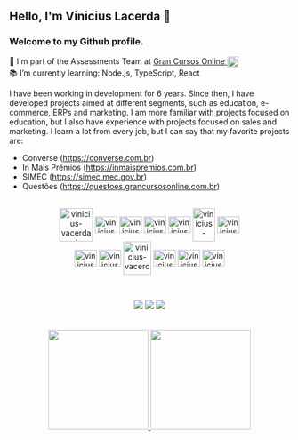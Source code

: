 ## Hello, I'm Vinicius Lacerda 👋
### Welcome to my Github profile.

🔭 I'm part of the Assessments Team at <a href="https://www.grancursosonline.com.br/" target="_blank"> Gran Cursos Online <img align="center" loading="lazy" alt="vinicius-vacerda-php" src="https://cloudfront.grancursosonline.com.br/assets/site/img/ico/g-apple-icon-57x57.png" width="20" height="20"/>   
</a>
📚 I’m currently learning: Node.js, TypeScript, React <br>
  
I have been working in development for 6 years. Since then, I have developed projects aimed at different segments, such as education, e-commerce, ERPs and marketing.
I am more familiar with projects focused on education, but I also have experience with projects focused on sales and marketing.
I learn a lot from every job, but I can say that my favorite projects are:<br>

- Converse (https://converse.com.br)<br>
- In Mais Prêmios (https://inmaispremios.com.br)<br>
- SIMEC (https://simec.mec.gov.br)<br>
- Questões (https://questoes.grancursosonline.com.br)<br>

<div style="display: inline_block" align="center"><br>
<img align="center" loading="lazy" alt="vinicius-vacerda-php" src="https://cdn.jsdelivr.net/gh/devicons/devicon/icons/php/php-original.svg" width="60" height="60"/>     
<img align="center" loading="lazy" alt="vinicius-vacerda-html5" src="https://cdn.jsdelivr.net/gh/devicons/devicon/icons/html5/html5-original.svg" width="40"  height="30" />    
<img align="center" loading="lazy" alt="vinicius-vacerda-css3" src="https://cdn.jsdelivr.net/gh/devicons/devicon/icons/css3/css3-original.svg" width="40"  height="30"  />
<img align="center" loading="lazy" alt="vinicius-vacerda-laravel" src="https://cdn.jsdelivr.net/gh/devicons/devicon/icons/laravel/laravel-plain.svg" width="40"  height="30"/>
<img align="center" loading="lazy" alt="vinicius-vacerda-vuejs" src="https://cdn.jsdelivr.net/gh/devicons/devicon/icons/vuejs/vuejs-original.svg"  width="40"  height="30"/>
<img align="center" loading="lazy" alt="vinicius-vacerda-zend" src="https://cdn.jsdelivr.net/gh/devicons/devicon/icons/zend/zend-plain.svg" width="40" height="60"/>
<img align="center" loading="lazy" alt="vinicius-vacerda-symfony" src="https://cdn.jsdelivr.net/gh/devicons/devicon/icons/symfony/symfony-original.svg" width="40"  height="30"/><br>
<img align="center" loading="lazy" alt="vinicius-vacerda-javascript" src="https://cdn.jsdelivr.net/gh/devicons/devicon/icons/javascript/javascript-plain.svg" width="40"  height="30"  />
<img align="center" loading="lazy" alt="vinicius-vacerda-typescript" src="https://cdn.jsdelivr.net/gh/devicons/devicon/icons/typescript/typescript-plain.svg" width="40" height="30"/>  
<img align="center" loading="lazy" alt="vinicius-vacerda-nodejs" src="https://cdn.jsdelivr.net/gh/devicons/devicon/icons/nodejs/nodejs-original-wordmark.svg" width="50" height="60"/>    
<img align="center" loading="lazy" alt="vinicius-vacerda-react" src="https://cdn.jsdelivr.net/gh/devicons/devicon/icons/react/react-original.svg" width="40"  height="30" />
<img align="center" loading="lazy" alt="vinicius-vacerda-git" src="https://cdn.jsdelivr.net/gh/devicons/devicon/icons/git/git-original.svg" width="40" height="30"/>
<img align="center" loading="lazy" alt="vinicius-vacerda-linux" src="https://cdn.jsdelivr.net/gh/devicons/devicon/icons/linux/linux-original.svg" width="40" height="30"/>
</div>     

##
<br>
<div align="center"> 
  <a href="https://instagram.com/lacerdavinicius__" target="_blank"><img src="https://img.shields.io/badge/-Instagram-%23E4405F?style=for-the-badge&logo=instagram&logoColor=white" target="_blank"></a>
  <a href="https://www.linkedin.com/in/viniciusdevlacerda" target="_blank"><img src="https://img.shields.io/badge/-LinkedIn-%230077B5?style=for-the-badge&logo=linkedin&logoColor=white" target="_blank"></a> 
  <a href = "mailto:vinicius.devlacerda@gmail.com"><img src="https://img.shields.io/badge/-Gmail-%23333?style=for-the-badge&logo=gmail&logoColor=white" target="_blank"></a>
</div>
<br><br>
<div  align="center">
<a href="https://github.com/viniciusdevlacerda">
<img loading="lazy" height="180em" src="https://github-readme-stats.vercel.app/api/top-langs/?username=viniciusdevlacerda&layout=compact&langs_count=7&theme=dracula"/>
<img loading="lazy" height="180em" src="https://github-readme-stats.vercel.app/api?username=viniciusdevlacerda&show_icons=true&theme=dracula&include_all_commits=true&count_private=true"/>
</div>
